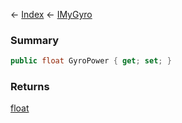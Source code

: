 ← [Index](Api-Index) ← [IMyGyro](Sandbox.ModAPI.Ingame.IMyGyro)

### Summary

```csharp
public float GyroPower { get; set; }
```

### Returns

[float](https://docs.microsoft.com/en-us/dotnet/api/system.single?view=netframework-4.6)

